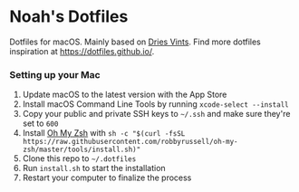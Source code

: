 # Noah's Dotfiles

Dotfiles for macOS. Mainly based on [Dries Vints](https://github.com/driesvints/dotfiles). Find more dotfiles inspiration at https://dotfiles.github.io/.

### Setting up your Mac

1. Update macOS to the latest version with the App Store
1. Install macOS Command Line Tools by running `xcode-select --install`
1. Copy your public and private SSH keys to `~/.ssh` and make sure they're set to `600`
1. Install [Oh My Zsh](https://github.com/robbyrussell/oh-my-zsh#getting-started) with `sh -c "$(curl -fsSL https://raw.githubusercontent.com/robbyrussell/oh-my-zsh/master/tools/install.sh)"`
1. Clone this repo to `~/.dotfiles`
1. Run `install.sh` to start the installation
1. Restart your computer to finalize the process